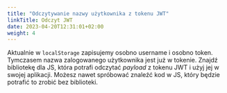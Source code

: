 ```yaml
---
title: "Odczytywanie nazwy użytkownika z tokenu JWT"
linkTitle: Odczyt JWT
date: 2023-04-20T12:31:01+02:00
weight: 4
---
```


Aktualnie w `localStorage` zapisujemy osobno username i osobno token. Tymczasem
nazwa zalogowanego użytkownika jest już w tokenie. Znajdź bibliotekę dla JS, która
potrafi odczytać *payload* z tokenu JWT i użyj jej w swojej aplikacji. Możesz nawet spróbować
znaleźć kod w JS, który będzie potrafić to zrobić bez biblioteki.
